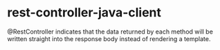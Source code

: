# rest-controller-java-client
@RestController indicates that the data returned by each method will be written straight into the response body instead of rendering a template.

